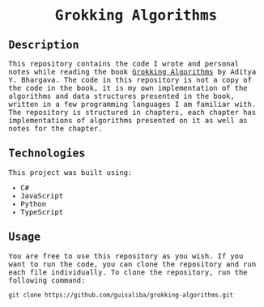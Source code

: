 <samp>
  <h1 align="center">
    Grokking Algorithms
  </h1>

## Description

This repository contains the code I wrote and personal notes while reading the book [Grokking Algorithms](https://www.manning.com/books/grokking-algorithms) by Aditya Y. Bhargava. The code in this repository is not a copy of the code in the book, it is my own implementation of the algorithms and data structures presented in the book, written in a few programming languages  I am familiar with. The repository is structured in chapters, each chapter has implementations of algorithms presented on it as well as notes for the chapter. 

## Technologies

This project was built using:

- C#
- JavaScript
- Python
- TypeScript

## Usage

You are free to use this repository as you wish. If you want to run the code, you can clone the repository and run each file individually. To clone the repository, run the following command:

```
git clone https://github.com/guisaliba/grokking-algorithms.git
```

</samp>
